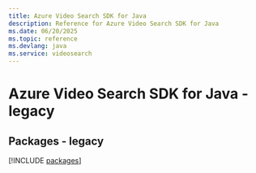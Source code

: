```yaml
---
title: Azure Video Search SDK for Java
description: Reference for Azure Video Search SDK for Java
ms.date: 06/20/2025
ms.topic: reference
ms.devlang: java
ms.service: videosearch
---
```

# Azure Video Search SDK for Java - legacy
## Packages - legacy
[!INCLUDE [packages](video-search-index.md)]